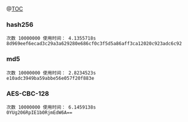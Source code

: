 @[TOC](加密算法性能体验)

### hash256 

```shell script
次数 10000000 使用时间： 4.1355718s
8d969eef6ecad3c29a3a629280e686cf0c3f5d5a86aff3ca12020c923adc6c92
```

### md5
```shell script
次数 10000000 使用时间： 2.8234523s
e10adc3949ba59abbe56e057f20f883e

```

### AES-CBC-128
```shell script
次数 10000000 使用时间： 6.1459138s
0YUg206RpIE1b0RjmEdW6A==
```

